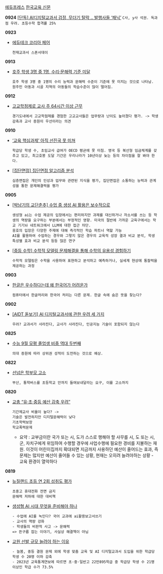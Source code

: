 [에듀프레스](http://www.edupress.kr/news/articleList.html?page=1&total=9883&sc_section_code=&sc_sub_section_code=&sc_serial_code=&sc_area=&sc_level=&sc_article_type=&sc_view_level=&sc_sdate=&sc_edate=&sc_serial_number=&sc_word=&view_type=sm)
[한국교육 신문](https://www.hangyo.com/news/article_list_all.html?page=1)


**0924**
[[단독] AI디지털교과서 검정, 무더기 탈락 .. 발행사들 ‘패닉’](http://www.edupress.kr/news/articleView.html?idxno=12195)
    ```
    C사, y사 석권. 독과점 우려. 초등수학 합격률 25%
    ```

**0923**
- [에듀테크 코리아 페어](https://www.hangyo.com/news/article.html?no=102631)
    ```
    천재교과서 스폰서데이
    ```


**0913**
- [호주 학생 3명 중 1명, 수리·문해력 기준 미달](https://www.hangyo.com/news/article.html?no=102609)
    ```
    호주 학생 3명 중 1명의 수리 능력과 문해력 수준이 기준에 못 미치는 것으로 나타남. 원주민 아동과 시골 지역의 아동들의 학습수준이 많이 떨어짐.
    ```
**0912**
- [고교학점제로 교사 주 64시간 이상 근무](https://www.hangyo.com/news/article.html?no=102595)
    ```
    경기도내에서 고교학점제를 경험한 고교교사들은 업무량과 난이도 높아졌다 평가. -> 학생 감축과 교사 증원이 우선이라는 의견
    ```

**0910**
- [‘교육 핵심과제’ 아직 선진국 못 미쳐](https://www.hangyo.com/news/article.html?no=102570)
    ```
    학급당 학생 수, 초임교사 급여가 OECD 평균에 못 미침. 영국 등 복선형 임금체계를 갖추고 있고, 최고호봉 도달 기간은 우리나라가 10년이상 늦는 등의 차이점을 잘 봐야 한다.
    ```
- [[집단면접] 집단면접 알고리즘 분석](https://www.hangyo.com/news/article.html?no=102519)
    ```
    심층면접은 개인의 인성과 업무와 관련된 지식을 평가, 집단면접은 소통하는 능력과 관계성을 통한 문제해결력을 평가
    ```

**0905**
- [[박남기의 교단춘추] 수업 중 생성 AI 활용은 보수적으로](https://www.hangyo.com/news/article.html?no=102511)
    ```
    생성형 ai는 수업 제공의 입장에서는 편리하지만 과제를 대신하거나 자소서를 쓰는 등 학생의 역량을 요구하는 부분에서는 부정적인 영향. 미국의 절반에 가까운 교육구에서는 학교 기기놔 네트워크에서 LLM에 대한 접근 차단.
    옹호의 입장은 다양한 주제에 대해 즉각적인 학습 파트너 역할 가능
    AI를 활용하여 수업하는 경우와 그렇지 않은 경우의 교육적 성장 결과 비교 분석, 학생 특성별 효과 비교 분석 등등 많은 연구
    ```

- [[중등 수학] 수학적 모델링 문제해결을 통해 수학의 유용성 경험하기](https://www.hangyo.com/news/article.html?no=102514)
    ```
    수학적 모델링은 수학을 사용하여 표현하고 분석하고 예측하거나, 실세계 현상에 통찰력을 제공하는 과정
    ```


**0903**
- [한글은 우수하다는데 왜 한국어가 어려운가](https://www.hangyo.com/news/article.html?no=102423)
    ```
    컴퓨터에서 한글처리와 한국어 처리는 다른 문제. 한글 속에 숨은 뜻을 찾는다?
    ```

**0902**
- [[AIDT 돋보기] AI 디지털교과서에 관한 우려 세 가지](https://www.hangyo.com/news/article.html?no=102462)
    ```
    우려? 교과서가 사라진다, 교사가 사라진다, 인공지능 기술이 포함되지 않는다
    ```

**0825**
- [수능 9월 모평 졸업생 비중 역대 두번째](https://www.hangyo.com/news/article.html?no=102442)
    ```
    의대 증원에 따라 상위권 성적이 도전하는 것으로 예상.
    ```

**0822**
- [선넘은 학부모 고소](https://www.hangyo.com/news/article.html?no=102416)
    ```
    부산, 통학버스를 초등학교 안까지 들여보내달라는 요구, 이를 고소까지

    ```

**0820**
- [교총 “유‧초‧중등 예산 감축 우려”](https://www.hangyo.com/news/article.html?no=102403)
    ```
    기간제교사 비율이 높다? ->
    기술은 발전하지만 디지털문해력이 낮다
    기초학력보장
    학교폭력문제
    ```
    - 요약 : 교부금이란 국가 또는 시, 도가 스스로 행해야 할 사무를 시, 도 또는 시, 군, 자치구에게 위임하여 수행할 경우에 사업수행에 필요한 경비를 지불하는 재원. 이것이 어린이집까지 확대되면 지금까지 사용하던 예산이 줄어드는 효과, 즉 문제는 많지만 예산이 줄어들 수 있는 상황, 현재는 오히려 늘려야하는 상황 - 교육 환경이 열악하다


**0819**
- [뉴질랜드 초등 연 2회 성취도 평가](https://www.hangyo.com/news/article.html?no=102385) 
    ```
    초중고 휴대전화 전면 금지
    문해력 저하에 대한 대비책
    ```
- [생성형 AI 시대 무엇을 준비해야 하나](https://www.hangyo.com/news/article.html?no=102380)
    ```
    - 수업에 AI를 녹인다? 국어 교과에 ai활용보고서쓰기
    - 교사의 역량 강화
    - 학생들의 비판적 사고 -> 문해력
    => 뜬구름 잡는 이야기, 사실상 해결책이 아님
    ```
- [교원 선발 규모 늘려야 하는 이유](https://www.hangyo.com/news/article.html?no=102381)
    ```
    - 늘봄, 중등 결원 문제 외에 학생 맞춤 교육 및 AI 디지털교과서 도입을 위한 학급당 학생 수 20명 이하 감축
    - 2023년 교육통계연보에 따르면 초·중·일반고 22만895학급 중 학급당 학생 수 21명 이상인 학급 수가 73.5%

    ```